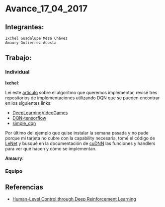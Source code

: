 # Avance_17_04_2017
## Integrantes:

    Ixchel Guadalupe Meza Chávez  
    Amaury Gutierrez Acosta  

## Trabajo:
### Individual

**Ixchel**:  

Lei este [artículo](https://www.dropbox.com/s/auocakuljym0hec/mnih2015.pdf?dl=0) sobre el algoritmo que queremos implementar, revisé tres repositorios de implementaciones utilizando DQN que se pueden encontrar en los siguientes links:
* [DeepLearningVideoGames](https://github.com/asrivat1/DeepLearningVideoGames)  
* [DQN-tensorflow](https://github.com/devsisters/DQN-tensorflow)  
* [simple_dqn](https://github.com/tambetm/simple_dqn/tree/master/src)  

Por último del ejemplo que quise instalar la semana pasada y no pude porque mi tarjeta no cubre con la capability necesaria, tomé el código de [LeNet](https://github.com/tbennun/cudnn-training/blob/master/lenet.cu) y busqué en la documentación de [cuDNN](https://www.dropbox.com/s/z6lolxum907go04/cudnn_library.pdf?dl=0) las funciones y handlers para ver qué hacen y cómo se implementan.

**Amaury**:


### Equipo


 ## Referencias
 
 - [Human-Level Control through Deep Reinforcement Learning](https://www.dropbox.com/s/auocakuljym0hec/mnih2015.pdf?dl=0)
